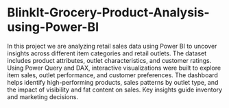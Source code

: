 # BlinkIt-Grocery-Product-Analysis-using-Power-BI
In this project we are analyzing retail sales data using Power BI to uncover insights across different item categories and retail outlets. The dataset includes product attributes, outlet characteristics, and customer ratings. Using Power Query and DAX, interactive visualizations were built to explore item sales, outlet performance, and customer preferences. The dashboard helps identify high-performing products, sales patterns by outlet type, and the impact of visibility and fat content on sales. Key insights guide inventory and marketing decisions.
